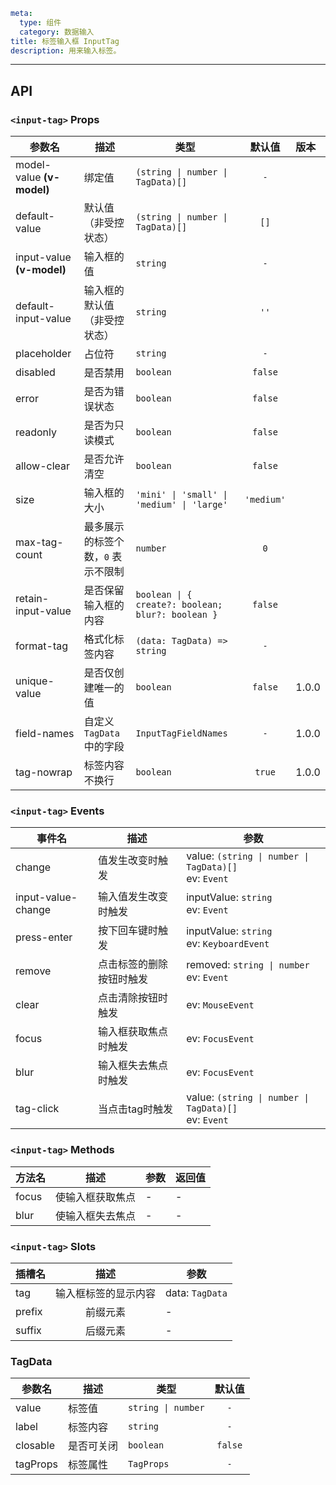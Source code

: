 ```yaml
meta:
  type: 组件
  category: 数据输入
title: 标签输入框 InputTag
description: 用来输入标签。
```
---

<!--@include: ./__demo__/basic.md-->

<!--@include: ./__demo__/status.md-->

<!--@include: ./__demo__/max.md-->

<!--@include: ./__demo__/size.md-->

## API


### `<input-tag>` Props

|参数名|描述|类型|默认值|版本|
|---|---|---|:---:|:---|
|model-value **(v-model)**|绑定值|`(string \| number \| TagData)[]`|`-`||
|default-value|默认值（非受控状态）|`(string \| number \| TagData)[]`|`[]`||
|input-value **(v-model)**|输入框的值|`string`|`-`||
|default-input-value|输入框的默认值（非受控状态）|`string`|`''`||
|placeholder|占位符|`string`|`-`||
|disabled|是否禁用|`boolean`|`false`||
|error|是否为错误状态|`boolean`|`false`||
|readonly|是否为只读模式|`boolean`|`false`||
|allow-clear|是否允许清空|`boolean`|`false`||
|size|输入框的大小|`'mini' \| 'small' \| 'medium' \| 'large'`|`'medium'`||
|max-tag-count|最多展示的标签个数，`0` 表示不限制|`number`|`0`||
|retain-input-value|是否保留输入框的内容|`boolean \| { create?: boolean; blur?: boolean }`|`false`||
|format-tag|格式化标签内容|`(data: TagData) => string`|`-`||
|unique-value|是否仅创建唯一的值|`boolean`|`false`|1.0.0|
|field-names|自定义 `TagData` 中的字段|`InputTagFieldNames`|`-`|1.0.0|
|tag-nowrap|标签内容不换行|`boolean`|`true`|1.0.0|
### `<input-tag>` Events

|事件名|描述|参数|
|---|---|---|
|change|值发生改变时触发|value: `(string \| number \| TagData)[]`<br>ev: `Event`|
|input-value-change|输入值发生改变时触发|inputValue: `string`<br>ev: `Event`|
|press-enter|按下回车键时触发|inputValue: `string`<br>ev: `KeyboardEvent`|
|remove|点击标签的删除按钮时触发|removed: `string \| number`<br>ev: `Event`|
|clear|点击清除按钮时触发|ev: `MouseEvent`|
|focus|输入框获取焦点时触发|ev: `FocusEvent`|
|blur|输入框失去焦点时触发|ev: `FocusEvent`|
|tag-click|当点击tag时触发|value: `(string \| number \| TagData)[]`<br>ev: `Event`|
### `<input-tag>` Methods

|方法名|描述|参数|返回值|
|---|---|---|---|
|focus|使输入框获取焦点|-|-|
|blur|使输入框失去焦点|-|-|
### `<input-tag>` Slots

|插槽名|描述|参数|
|---|:---:|---|
|tag|输入框标签的显示内容|data: `TagData`|
|prefix|前缀元素|-|
|suffix|后缀元素|-|




### TagData

|参数名|描述|类型|默认值|
|---|---|---|:---:|
|value|标签值|`string \| number`|`-`|
|label|标签内容|`string`|`-`|
|closable|是否可关闭|`boolean`|`false`|
|tagProps|标签属性|`TagProps`|`-`|


